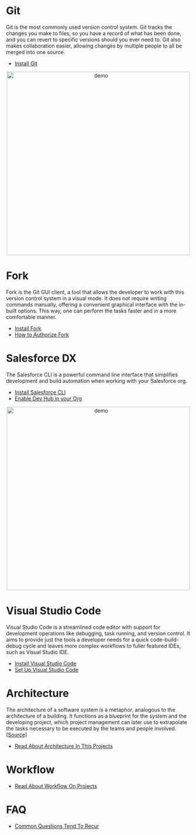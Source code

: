 # Git
Git is the most commonly used version control system. Git tracks the changes you make to files, so you have a record of what has been done, and you can revert to specific versions should you ever need to. Git also makes collaboration easier, allowing changes by multiple people to all be merged into one source.
- [Install Git](https://git-scm.com/downloads)

<p align="center"><img width="500" alt="demo" src="https://user-images.githubusercontent.com/89274213/189684105-8df51b6f-7494-4363-8daa-427569d7fa1e.png"></p>

# Fork
Fork is the Git GUI client, a tool that allows the developer to work with this version control system in a visual mode. It does not require writing commands manually, offering a convenient graphical interface with the in-built options. This way, one can perform the tasks faster and in a more comfortable manner.
- [Install Fork](https://git-fork.com/)
- [How to Authorize Fork](/AUTH-FORK.md)

# Salesforce DX
The Salesforce CLI is a powerful command line interface that simplifies development and build automation when working with your Salesforce org.
- [Install Salesforce CLI](https://developer.salesforce.com/tools/sfdxcli)
- [Enable Dev Hub in your Org](https://www.youtube.com/watch?v=Y1pZ9sFcILo)

<p align="center"><img width="500" alt="demo" src="https://user-images.githubusercontent.com/89274213/189686707-969f5baf-6a6d-4f13-81e9-ab60bb14e5a5.png"></p>

# Visual Studio Code
Visual Studio Code is a streamlined code editor with support for development operations like debugging, task running, and version control. It aims to provide just the tools a developer needs for a quick code-build-debug cycle and leaves more complex workflows to fuller featured IDEs, such as Visual Studio IDE.
- [Install Visual Studio Code](https://code.visualstudio.com/download)
- [Set Up Visual Studio Code](https://trailhead.salesforce.com/content/learn/projects/quick-start-lightning-web-components/set-up-visual-studio-code)

# Architecture
The architecture of a software system is a metaphor, analogous to the architecture of a building. It functions as a blueprint for the system and the developing project, which project management can later use to extrapolate the tasks necessary to be executed by the teams and people involved. [[Source]](https://en.wikipedia.org/wiki/Software_architecture)
- [Read About Architecture In This Projects](/ARCHITECTURE.md)

# Workflow
- [Read About Workflow On Projects](/WORK-FLOW.md)

# FAQ
- [Common Questions Tend To Recur](/FAQ.md)
